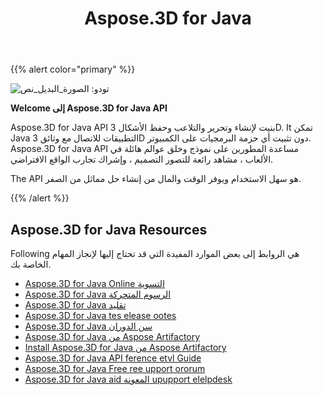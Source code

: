 ﻿---
title: Aspose.3D for Java
description: Aspose.3D for Java API بنيت لإنشاء وتحرير والتلاعب وحفظ الأشكال 3D. It تمكن Java التطبيقات للاتصال مع وثائق 3D دون تثبيت أي حزمة البرمجيات على الكمبيوتر.
type: docs
weight: 20
url: /ar/java/
is_root: true
---
{{% alert color="primary" %}}

![تودو: الصورة_البديل_نص](home_1)

**Welcome إلى Aspose.3D for Java API**

Aspose.3D for Java API بنيت لإنشاء وتحرير والتلاعب وحفظ الأشكال 3D. It تمكن Java التطبيقات للاتصال مع وثائق 3D دون تثبيت أي حزمة البرمجيات على الكمبيوتر. Aspose.3D for Java API مساعدة المطورين على نموذج وخلق عوالم هائلة في الألعاب ، مشاهد رائعة للتصور التصميم ، وإشراك تجارب الواقع الافتراضي.

The API هو سهل الاستخدام ويوفر الوقت والمال من إنشاء حل مماثل من الصفر.

{{% /alert %}}


## **Aspose.3D for Java Resources**
Following هي الروابط إلى بعض الموارد المفيدة التي قد تحتاج إليها لإنجاز المهام الخاصة بك.

- [Aspose.3D for Java Online التسوية](/3d/ar/java/)
- [Aspose.3D for Java الرسوم المتحركة](/3d/ar/java/product-overview/#productoverview-richfeatures)
- [Aspose.3D for Java تقليد](/3d/ar/java/installation/#installation-systemrequirements)
- [Aspose.3D for Java tes elease ootes](https://releases.aspose.com/3d/java/release-notes/)
- [Aspose.3D for Java سن الدوران](https://products.aspose.com/3d/java)
- [Aspose.3D for Java من Aspose Artifactory](https://releases.aspose.com/java/repo/com/aspose/aspose-3d/)
- [Install Aspose.3D for Java من Aspose Artifactory](/3d/ar/java/installation/)
- [Aspose.3D for Java API ference etvl Guide](https://reference.aspose.com/3d/java)
- [Aspose.3D for Java Free ree upport ororum](https://forum.aspose.com/c/3d)
- [Aspose.3D for Java aid المعونة upupport elelpdesk](https://helpdesk.aspose.com/)
